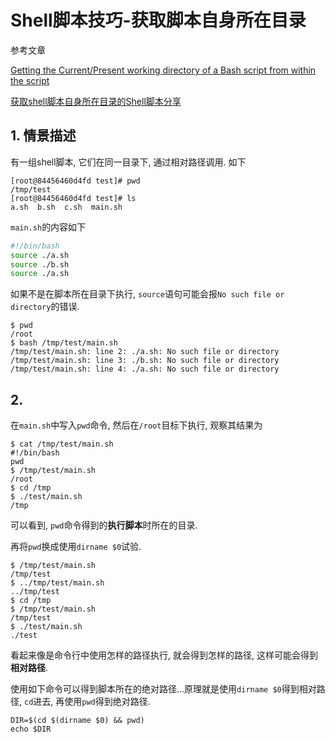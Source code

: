 # Shell脚本技巧-获取脚本自身所在目录

参考文章

[Getting the Current/Present working directory of a Bash script from within the script](http://stackoverflow.com/questions/59895/getting-the-current-present-working-directory-of-a-bash-script-from-within-the-s)

[获取shell脚本自身所在目录的Shell脚本分享](http://www.jb51.net/article/59949.htm)

## 1. 情景描述

有一组shell脚本, 它们在同一目录下, 通过相对路径调用. 如下

```
[root@84456460d4fd test]# pwd
/tmp/test
[root@84456460d4fd test]# ls
a.sh  b.sh  c.sh  main.sh
```

`main.sh`的内容如下

```bash
#!/bin/bash
source ./a.sh
source ./b.sh
source ./a.sh
```

如果不是在脚本所在目录下执行, `source`语句可能会报`No such file or directory`的错误.

```
$ pwd
/root
$ bash /tmp/test/main.sh 
/tmp/test/main.sh: line 2: ./a.sh: No such file or directory
/tmp/test/main.sh: line 3: ./b.sh: No such file or directory
/tmp/test/main.sh: line 4: ./a.sh: No such file or directory
```

## 2. 

在`main.sh`中写入`pwd`命令, 然后在`/root`目标下执行, 观察其结果为

```
$ cat /tmp/test/main.sh 
#!/bin/bash
pwd
$ /tmp/test/main.sh 
/root
$ cd /tmp
$ ./test/main.sh 
/tmp
```

可以看到, `pwd`命令得到的**执行脚本**时所在的目录.

再将`pwd`换成使用`dirname $0`试验.

```
$ /tmp/test/main.sh 
/tmp/test
$ ../tmp/test/main.sh 
../tmp/test
$ cd /tmp
$ /tmp/test/main.sh 
/tmp/test
$ ./test/main.sh 
./test
```

看起来像是命令行中使用怎样的路径执行, 就会得到怎样的路径, 这样可能会得到**相对路径**.

使用如下命令可以得到脚本所在的绝对路径...原理就是使用`dirname $0`得到相对路径, `cd`进去, 再使用`pwd`得到绝对路径.

```
DIR=$(cd $(dirname $0) && pwd)
echo $DIR
```